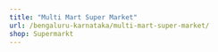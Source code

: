```yaml
---
title: "Multi Mart Super Market"
url: /bengaluru-karnataka/multi-mart-super-market/
shop: Supermarkt
---
```

